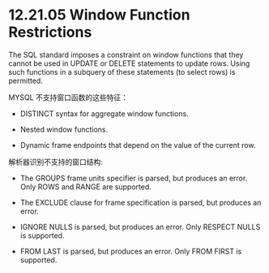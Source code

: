 # 12.21.05 Window Function Restrictions

The SQL standard imposes a constraint on window functions that they cannot be used in UPDATE or DELETE statements to update rows. Using such functions in a subquery of these statements (to select rows) is permitted.


MYSQL 不支持窗口函数的这些特征：

- DISTINCT syntax for aggregate window functions.

- Nested window functions.

- Dynamic frame endpoints that depend on the value of the current row.

解析器识别不支持的窗口结构:

- The GROUPS frame units specifier is parsed, but produces an error. Only ROWS and RANGE are supported.

- The EXCLUDE clause for frame specification is parsed, but produces an error.

- IGNORE NULLS is parsed, but produces an error. Only RESPECT NULLS is supported.

- FROM LAST is parsed, but produces an error. Only FROM FIRST is supported.